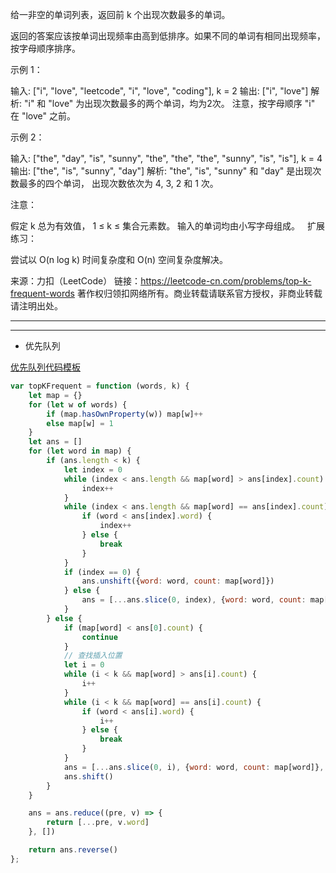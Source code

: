 给一非空的单词列表，返回前 k 个出现次数最多的单词。

返回的答案应该按单词出现频率由高到低排序。如果不同的单词有相同出现频率，按字母顺序排序。

示例 1：

输入: ["i", "love", "leetcode", "i", "love", "coding"], k = 2
输出: ["i", "love"]
解析: "i" 和 "love" 为出现次数最多的两个单词，均为2次。
    注意，按字母顺序 "i" 在 "love" 之前。
 

示例 2：

输入: ["the", "day", "is", "sunny", "the", "the", "the", "sunny", "is", "is"], k = 4
输出: ["the", "is", "sunny", "day"]
解析: "the", "is", "sunny" 和 "day" 是出现次数最多的四个单词，
    出现次数依次为 4, 3, 2 和 1 次。
 

注意：

假定 k 总为有效值， 1 ≤ k ≤ 集合元素数。
输入的单词均由小写字母组成。
 
扩展练习：

尝试以 O(n log k) 时间复杂度和 O(n) 空间复杂度解决。

来源：力扣（LeetCode）
链接：https://leetcode-cn.com/problems/top-k-frequent-words
著作权归领扣网络所有。商业转载请联系官方授权，非商业转载请注明出处。

----


----

* 优先队列

[优先队列代码模板](../../playground/javascript/PriorityQueues.js)

```javascript
var topKFrequent = function (words, k) {
    let map = {}
    for (let w of words) {
        if (map.hasOwnProperty(w)) map[w]++
        else map[w] = 1
    }
    let ans = []
    for (let word in map) {
        if (ans.length < k) {
            let index = 0
            while (index < ans.length && map[word] > ans[index].count) {
                index++
            }
            while (index < ans.length && map[word] == ans[index].count) {
                if (word < ans[index].word) {
                    index++
                } else {
                    break
                }
            }
            if (index == 0) {
                ans.unshift({word: word, count: map[word]})
            } else {
                ans = [...ans.slice(0, index), {word: word, count: map[word]}, ...ans.slice(index, ans.length)]
            }
        } else {
            if (map[word] < ans[0].count) {
                continue
            }
            // 查找插入位置
            let i = 0
            while (i < k && map[word] > ans[i].count) {
                i++
            }
            while (i < k && map[word] == ans[i].count) {
                if (word < ans[i].word) {
                    i++
                } else {
                    break
                }
            }
            ans = [...ans.slice(0, i), {word: word, count: map[word]}, ...ans.slice(i, ans.length)]
            ans.shift()
        }
    }

    ans = ans.reduce((pre, v) => {
        return [...pre, v.word]
    }, [])

    return ans.reverse()
};
```